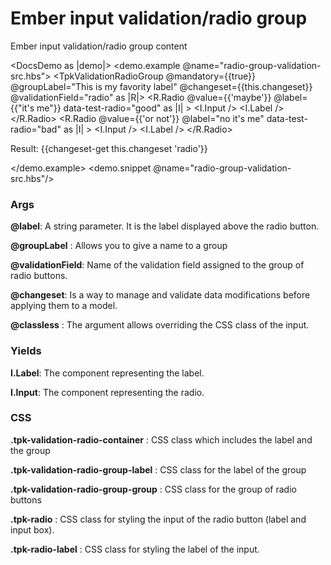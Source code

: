 # Ember input validation/radio group

Ember input validation/radio group content


<DocsDemo as |demo|>
  <demo.example @name="radio-group-validation-src.hbs">
  <TpkValidationRadioGroup @mandatory={{true}} @groupLabel="This is my favority label" @changeset={{this.changeset}} @validationField="radio" as |R|>
    <R.Radio @value={{'maybe'}} @label={{"it's me"}} data-test-radio="good" as |I| >
      <I.Input />
      <I.Label />
    </R.Radio>
    <R.Radio  @value={{'or not'}} @label="no it's me" data-test-radio="bad" as |I| >
      <I.Input />
      <I.Label />
    </R.Radio>
  </TpkValidationRadioGroup>

  Result: {{changeset-get this.changeset 'radio'}}

  </demo.example>
  <demo.snippet @name="radio-group-validation-src.hbs"/>
</DocsDemo>

### Args

**@label**: A string parameter. It is the label displayed above the radio button.

**@groupLabel** : Allows you to give a name to a group

**@validationField**: Name of the validation field assigned to the group of radio buttons.

**@changeset**: Is a way to manage and validate data modifications before applying them to a model.

**@classless** : The argument allows overriding the CSS class of the input.

### Yields

**I.Label**: The component representing the label.

**I.Input**: The component representing the radio.


### CSS

**.tpk-validation-radio-container** : CSS class which includes the label and the group 

**.tpk-validation-radio-group-label** : CSS class for the label of the group

**.tpk-validation-radio-group-group** : CSS class for the group of radio buttons

**.tpk-radio** : CSS class for styling the input of the radio button (label and input box).

**.tpk-radio-label** : CSS class for styling the label of the input.